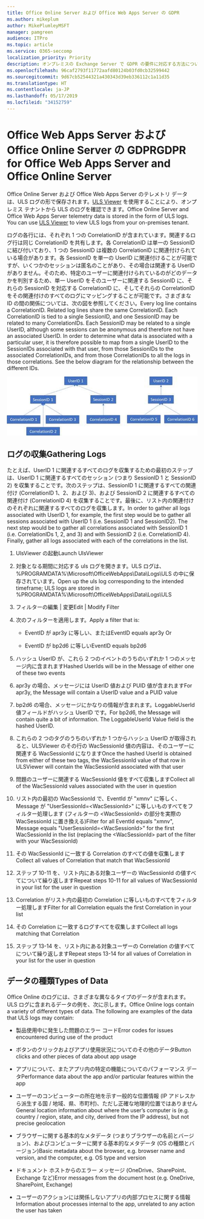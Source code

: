 ```yaml
---
title: Office Online Server および Office Web Apps Server の GDPR
ms.author: mikeplum
author: MikePlumleyMSFT
manager: pamgreen
audience: ITPro
ms.topic: article
ms.service: O365-seccomp
localization_priority: Priority
description: オンプレミスの Exchange Server で GDPR の要件に対応する方法について説明します。
ms.openlocfilehash: 96caf2793f11772aafd80124b03fd0cb32599442
ms.sourcegitcommit: 9d67cb52544321a430343d39eb336112c1a11d35
ms.translationtype: HT
ms.contentlocale: ja-JP
ms.lasthandoff: 05/17/2019
ms.locfileid: "34152759"
---
```

# <a name="gdpr-for-office-web-apps-server-and-office-online-server"></a><span data-ttu-id="9840f-103">Office Web Apps Server および Office Online Server の GDPR</span><span class="sxs-lookup"><span data-stu-id="9840f-103">GDPR for Office Web Apps Server and Office Online Server</span></span>

<span data-ttu-id="9840f-p101">Office Online Server および Office Web Apps Server のテレメトリ データは、ULS ログの形で保存されます。[ULS Viewer](https://www.microsoft.com/en-us/download/details.aspx?id=44020) を使用することにより、オンプレミス テナントから ULS のログを確認できます。</span><span class="sxs-lookup"><span data-stu-id="9840f-p101">Office Online Server and Office Web Apps Server telemetry data is stored in the form of ULS logs. You can use [ULS Viewer](https://www.microsoft.com/en-us/download/details.aspx?id=44020) to view ULS logs from your on-premises tenant.</span></span>

<span data-ttu-id="9840f-p102">ログの各行には、それぞれ 1 つの CorrelationID が含まれています。関連するログ行は同じ CorrelationID を共有します。各 CorrelationID は単一の SessionID に結び付いており、1 つの SessionID は複数の CorrelationID に関連付けられている場合があります。各 SessionID を単一の UserID に関連付けることが可能ですが、いくつかのセッションは匿名のことがあり、その場合は関連する UserID がありません。そのため、特定のユーザーに関連付けられているのがどのデータかを判別するため、単一 UserID をそのユーザーに関連する SessionID に、それらの SessionID を対応する CorrelationID に、そしてそれらの CorrelationID をその関連付けのすべてのログにマッピングすることが可能です。さまざまな ID の間の関係については、次の図を参照してください。</span><span class="sxs-lookup"><span data-stu-id="9840f-p102">Every log line contains a CorrelationID. Related log lines share the same CorrelationID. Each CorrelationID is tied to a single SessionID, and one SessionID may be related to many CorrelationIDs. Each SessionID may be related to a single UserID, although some sessions can be anonymous and therefore not have an associated UserID. In order to determine what data is associated with a particular user, it is therefore possible to map from a single UserID to the SessionIDs associated with that user, from those SessionIDs to the associated CorrelationIDs, and from those CorrelationIDs to all the logs in those correlations. See the below diagram for the relationship between the different IDs.</span></span>

![](media/gdpr-for-office-online-server-image1.jpg)

## <a name="gathering-logs"></a><span data-ttu-id="9840f-112">ログの収集</span><span class="sxs-lookup"><span data-stu-id="9840f-112">Gathering Logs</span></span>

<span data-ttu-id="9840f-p103">たとえば、UserID 1 に関連するすべてのログを収集するための最初のステップは、UserID 1 に関連するすべてのセッション (つまり SessionID 1 と SessionID 2) を収集することです。次のステップは、SessionID 1 に関連するすべての関連付け (CorrelationID 1、2、および 3)、および SessionID 2 に関連するすべての関連付け (CorrelationID 4) を収集することです。最後に、リスト内の関連付けのそれぞれに関連するすべてのログを収集します。</span><span class="sxs-lookup"><span data-stu-id="9840f-p103">In order to gather all logs associated with UserID 1, for example, the first step would be to gather all sessions associated with UserID 1 (i.e. SessionID 1 and SessionID2). The next step would be to gather all correlations associated with SessionID 1 (i.e. CorrelationIDs 1, 2, and 3) and with SessionID 2 (i.e. CorrelationID 4). Finally, gather all logs associated with each of the correlations in the list.</span></span>

1.  <span data-ttu-id="9840f-116">UlsViewer の起動</span><span class="sxs-lookup"><span data-stu-id="9840f-116">Launch UlsViewer</span></span>

2.  <span data-ttu-id="9840f-117">対象となる期間に対応する uls ログを開きます。ULS ログは、%PROGRAMDATA%\\Microsoft\\OfficeWebApps\\Data\\Logs\\ULS の中に保存されています。</span><span class="sxs-lookup"><span data-stu-id="9840f-117">Open up the uls log corresponding to the intended timeframe; ULS logs are stored in %PROGRAMDATA%\\Microsoft\\OfficeWebApps\\Data\\Logs\\ULS</span></span>

3.  <span data-ttu-id="9840f-118">フィルターの編集 | 変更</span><span class="sxs-lookup"><span data-stu-id="9840f-118">Edit | Modify Filter</span></span>

4.  <span data-ttu-id="9840f-119">次のフィルターを適用します。</span><span class="sxs-lookup"><span data-stu-id="9840f-119">Apply a filter that is:</span></span>

    -   <span data-ttu-id="9840f-120">EventID が apr3y に等しい、または</span><span class="sxs-lookup"><span data-stu-id="9840f-120">EventID equals apr3y Or</span></span>

    -   <span data-ttu-id="9840f-121">EventID が bp2d6 に等しい</span><span class="sxs-lookup"><span data-stu-id="9840f-121">EventID equals bp2d6</span></span>

5.  <span data-ttu-id="9840f-122">ハッシュ UserID が、これら 2 つのイベントのうちのいずれか 1 つのメッセージ内に含まれます</span><span class="sxs-lookup"><span data-stu-id="9840f-122">Hashed UserIds will be in the Message of either one of these two events</span></span>

6.  <span data-ttu-id="9840f-123">apr3y の場合、メッセージには UserID 値および PUID 値が含まれます</span><span class="sxs-lookup"><span data-stu-id="9840f-123">For apr3y, the Message will contain a UserID value and a PUID value</span></span>

7.  <span data-ttu-id="9840f-p104">bp2d6 の場合、メッセージにかなりの情報が含まれます。LoggableUserId 値フィールドがハッシュ UserID です。</span><span class="sxs-lookup"><span data-stu-id="9840f-p104">For bp2d6, the Message will contain quite a bit of information. The LoggableUserId Value field is the hashed UserID.</span></span>

8.  <span data-ttu-id="9840f-126">これらの 2 つのタグのうちのいずれか 1 つからハッシュ UserID が取得されると、ULSViewer のその行の WacSessionId 値の内容は、そのユーザーに関連する WacSessionId になります</span><span class="sxs-lookup"><span data-stu-id="9840f-126">Once the hashed UserId is obtained from either of these two tags, the WacSessionId value of that row in ULSViewer will contain the WacSessionId associated with that user</span></span>

9.  <span data-ttu-id="9840f-127">問題のユーザーに関連する WacSessionId 値をすべて収集します</span><span class="sxs-lookup"><span data-stu-id="9840f-127">Collect all of the WacSessionId values associated with the user in question</span></span>

10. <span data-ttu-id="9840f-128">リスト内の最初の WacSessionId で、EventId が "xmnv" に等しく、Message が "UserSessionId=\<WacSessionId\>" に等しいものすべてをフィルター処理します (フィルターの \<WacSessionId\> の部分を実際の WacSessionId に置き換える)</span><span class="sxs-lookup"><span data-stu-id="9840f-128">Filter for all EventId equals "xmnv", Message equals "UserSessionId=\<WacSessionId\>" for the first WacSessionId in the list (replacing the \<WacSessionId\> part of the filter with your WacSessionId)</span></span>

11. <span data-ttu-id="9840f-129">その WacSessionId に一致する Correlation のすべての値を収集します</span><span class="sxs-lookup"><span data-stu-id="9840f-129">Collect all values of Correlation that match that WacSessionId</span></span>

12. <span data-ttu-id="9840f-130">ステップ 10-11 を、リスト内にある対象ユーザーの WacSessionId の値すべてについて繰り返します</span><span class="sxs-lookup"><span data-stu-id="9840f-130">Repeat steps 10-11 for all values of WacSessionId in your list for the user in question</span></span>

13. <span data-ttu-id="9840f-131">Correlation がリスト内の最初の Correlation に等しいものすべてをフィルター処理します</span><span class="sxs-lookup"><span data-stu-id="9840f-131">Filter for all Correlation equals the first Correlation in your list</span></span>

14. <span data-ttu-id="9840f-132">その Correlation に一致するログすべてを収集します</span><span class="sxs-lookup"><span data-stu-id="9840f-132">Collect all logs matching that Correlation</span></span>

15. <span data-ttu-id="9840f-133">ステップ 13-14 を、リスト内にある対象ユーザーの Correlation の値すべてについて繰り返します</span><span class="sxs-lookup"><span data-stu-id="9840f-133">Repeat steps 13-14 for all values of Correlation in your list for the user in question</span></span>

## <a name="types-of-data"></a><span data-ttu-id="9840f-134">データの種類</span><span class="sxs-lookup"><span data-stu-id="9840f-134">Types of Data</span></span>

<span data-ttu-id="9840f-p105">Office Online のログには、さまざまな異なるタイプのデータが含まれます。ULS ログに含まれるデータの例を、次に示します。</span><span class="sxs-lookup"><span data-stu-id="9840f-p105">Office Online logs contain a variety of different types of data. The following are examples of the data that ULS logs may contain:</span></span>

-   <span data-ttu-id="9840f-137">製品使用中に発生した問題のエラー コード</span><span class="sxs-lookup"><span data-stu-id="9840f-137">Error codes for issues encountered during use of the product</span></span>

-   <span data-ttu-id="9840f-138">ボタンのクリックおよびアプリ使用状況についてのその他のデータ</span><span class="sxs-lookup"><span data-stu-id="9840f-138">Button clicks and other pieces of data about app usage</span></span>

-   <span data-ttu-id="9840f-139">アプリについて、またアプリ内の特定の機能についてのパフォーマンス データ</span><span class="sxs-lookup"><span data-stu-id="9840f-139">Performance data about the app and/or particular features within the app</span></span>

-   <span data-ttu-id="9840f-140">ユーザーのコンピューターの所在地を示す一般的な位置情報 (IP アドレスから派生する国 / 地域、県、市町村)、ただし正確な地理的位置ではありません</span><span class="sxs-lookup"><span data-stu-id="9840f-140">General location information about where the user’s computer is (e.g. country / region, state, and city, derived from the IP address), but not precise geolocation</span></span>

-   <span data-ttu-id="9840f-141">ブラウザーに関する基本的なメタデータ (つまりブラウザーの名前とバージョン)、およびコンピューターに関する基本的なメタデータ (OS の種類とバージョン)</span><span class="sxs-lookup"><span data-stu-id="9840f-141">Basic metadata about the browser, e.g. browser name and version, and the computer, e.g. OS type and version</span></span>

-   <span data-ttu-id="9840f-142">ドキュメント ホストからのエラー メッセージ (OneDrive、SharePoint、Exchange など)</span><span class="sxs-lookup"><span data-stu-id="9840f-142">Error messages from the document host (e.g. OneDrive, SharePoint, Exchange)</span></span>

-   <span data-ttu-id="9840f-143">ユーザーのアクションには関係しないアプリの内部プロセスに関する情報</span><span class="sxs-lookup"><span data-stu-id="9840f-143">Information about processes internal to the app, unrelated to any action the user has taken</span></span>
